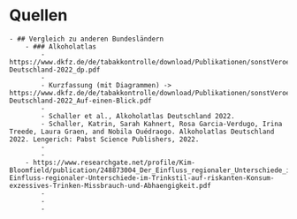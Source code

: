 # Quellen
	- ## Vergleich zu anderen Bundesländern
		- ### Alkoholatlas
			- https://www.dkfz.de/de/tabakkontrolle/download/Publikationen/sonstVeroeffentlichungen/Alkoholatlas-Deutschland-2022_dp.pdf
			-
			- Kurzfassung (mit Diagrammen) -> https://www.dkfz.de/de/tabakkontrolle/download/Publikationen/sonstVeroeffentlichungen/Alkoholatlas-Deutschland-2022_Auf-einen-Blick.pdf
			-
			- Schaller et al., Alkoholatlas Deutschland 2022.
			- Schaller, Katrin, Sarah Kahnert, Rosa Garcia-Verdugo, Irina Treede, Laura Graen, and Nobila Ouédraogo. Alkoholatlas Deutschland 2022. Lengerich: Pabst Science Publishers, 2022.
			-
			-
		- https://www.researchgate.net/profile/Kim-Bloomfield/publication/248873004_Der_Einfluss_regionaler_Unterschiede_im_Trinkstil_auf_riskanten_Konsum_exzessives_Trinken_Missbrauch_und_Abhangigkeit/links/55a4e8a908aef604aa040aab/Der-Einfluss-regionaler-Unterschiede-im-Trinkstil-auf-riskanten-Konsum-exzessives-Trinken-Missbrauch-und-Abhaengigkeit.pdf
			-
			-
			-